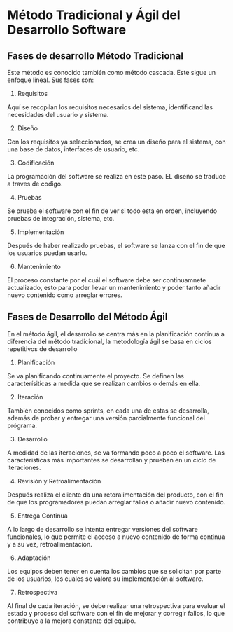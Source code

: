 # Método Tradicional y Ágil del Desarrollo Software


## Fases de desarrollo Método Tradicional
 
Este método es conocido también como método cascada. Este sigue un enfoque lineal. Sus fases son:

1. Requisitos

Aquí se recopilan los requisitos necesarios del sistema, identificand las necesidades del usuario y sistema.

2. Diseño

Con los requisitos ya seleccionados, se crea un diseño para el sistema, con una base de datos, interfaces de usuario, etc.

3. Codificación

La programación del software se realiza en este paso. EL diseño se traduce a traves de codigo.

4. Pruebas

Se prueba el software con el fin de ver si todo esta en orden, incluyendo pruebas de integración, sistema, etc.

5. Implementación

Después de haber realizado pruebas, el software se lanza con el fin de que los usuarios puedan usarlo.

6. Mantenimiento 

El proceso constante por el cuál el software debe ser continuamnete actualizado, esto para poder llevar un mantenimiento y poder tanto añadir nuevo contenido como arreglar errores.



## Fases de Desarrollo del Método Ágil

En el método ágil, el desarrollo se centra más en la planificación continua a diferencia del método tradicional, la metodología ágil se basa en ciclos repetitivos de desarrollo

1. Planificación 

Se va planificando continuamente el proyecto. Se definen las caracterísiticas a medida que se realizan cambios o demás en ella.

2. Iteración 

También conocidos como sprints, en cada una de estas se desarrolla, además de probar y entregar una versión parcialmente funcional del prógrama.

3. Desarrollo

A medidad de las iteraciones, se va formando poco a poco el software. Las caracteristicas más importantes se desarrollan y prueban en un ciclo de iteraciones.

4. Revisión y Retroalimentación

Después realiza el cliente da una retoralimentación del producto, con el fin de que los programadores puedan arreglar fallos o añadir nuevo contenido.

5. Entrega Continua

A lo largo de desarrollo se intenta entregar versiones del software funcionales, lo que permite el acceso a nuevo contenido de forma continua y a su vez, retroalimentación.

6. Adaptación

Los equipos deben tener en cuenta los cambios que se solicitan por parte de los usuarios, los cuales se valora su implementación al software.

7. Retrospectiva 

Al final de cada iteración, se debe realizar una retrospectiva para evaluar el estado y proceso del software con el fin de mejorar y corregir fallos, lo que contribuye a la mejora constante del equipo.